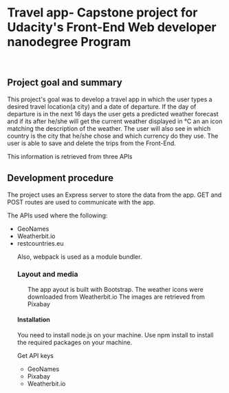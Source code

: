 
# <h1>Travel app- Capstone project for Udacity's Front-End Web developer nanodegree Program</h1> 
<br>

<h2>Project goal and summary</h2>
This project's goal was to develop a travel app in which the user types a desired travel location(a city) and a date of departure. If the day of departure is in the next 16 days the user gets a predicted weather forecast and if its after he/she will get the current weather displayed in °C an an icon matching the description of the weather. The user will also see in which country is the city that he/she chose and which currency do they use. The user is able to save and delete the trips from the Front-End.

This information is retrieved from three APIs

<h2> Development procedure</h2>
The project uses an Express server to store the data from the app. GET and POST routes are used to communicate with the app.

The APIs used where the following:
<ul>
  <li>GeoNames</li>
  <li>Weatherbit.io</li>
  <li>restcountries.eu</li>
  
  Also, webpack is used as a module bundler. 
  
  <h3>Layout and media</h4>
  <ul>
  The app ayout is built with Bootstrap. 
  The weather icons were downloaded from Weatherbit.io
  The images are retrieved from Pixabay
  </ul>
  
  <h4>Installation</h4>
  You need to install node.js on your machine. 
  Use npm install to install the required packages on your machine. 
  
  Get API keys
  <ul>
  <li>GeoNames</li>
  <li>Pixabay</li>
  <li>Weatherbit.io</li>
  
